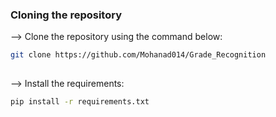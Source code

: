 ### Cloning the repository

--> Clone the repository using the command below:
```bash
git clone https://github.com/Mohanad014/Grade_Recognition
  
```  
 
--> Install the requirements: 
```bash  
pip install -r requirements.txt 

``` 
